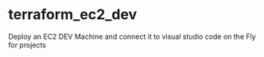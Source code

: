 # terraform_ec2_dev
Deploy an EC2 DEV Machine and connect it to visual studio code  on the Fly for projects

